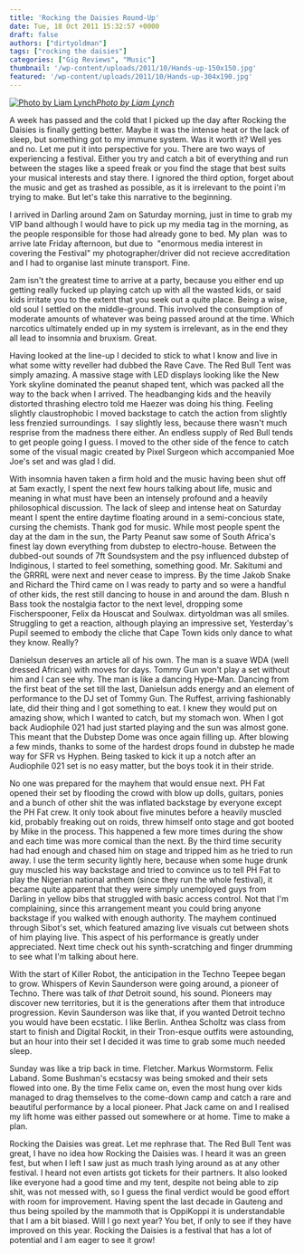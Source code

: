 ```yaml
---
title: 'Rocking the Daisies Round-Up'
date: Tue, 18 Oct 2011 15:32:57 +0000
draft: false
authors: ["dirtyoldman"]
tags: ["rocking the daisies"]
categories: ["Gig Reviews", "Music"]
thumbnail: '/wp-content/uploads/2011/10/Hands-up-150x150.jpg'
featured: '/wp-content/uploads/2011/10/Hands-up-304x190.jpg'
---
```


[![Photo by Liam Lynch](/wp-content/uploads/2011/10/Hands-up-e1318857657776.jpg "Hands up")](/2011/10/18/rocking-the-daisies-round-up/hands-up/)_[Photo by Liam Lynch](http://www.redbull.co.za/cs/Satellite/en_ZA/Gallery/Rocking-the-Daisies-through-the-lens-of-Liam-Lynch-021243103327403)_

A week has passed and the cold that I picked up the day after Rocking the Daisies is finally getting better. Maybe it was the intense heat or the lack of sleep, but something got to my immune system. Was it worth it? Well yes and no. Let me put it into perspective for you. There are two ways of experiencing a festival. Either you try and catch a bit of everything and run between the stages like a speed freak or you find the stage that best suits your musical interests and stay there. I ignored the third option, forget about the music and get as trashed as possible, as it is irrelevant to the point i'm trying to make. But let's take this narrative to the beginning.

I arrived in Darling around 2am on Saturday morning, just in time to grab my VIP band although I would have to pick up my media tag in the morning, as the people responsible for those had already gone to bed. My plan  was to arrive late Friday afternoon, but due to  "enormous media interest in covering the Festival" my photographer/driver did not recieve accreditation and I had to organise last minute transport. Fine.

2am isn't the greatest time to arrive at a party, because you either end up getting really fucked up playing catch up with all the wasted kids, or said kids irritate you to the extent that you seek out a quite place. Being a wise, old soul I settled on the middle-ground. This involved the consumption of moderate amounts of whatever was being passed around at the time. Which narcotics ultimately ended up in my system is irrelevant, as in the end they all lead to insomnia and bruxism. Great.

Having looked at the line-up I decided to stick to what I know and live in what some witty reveller had dubbed the Rave Cave. The Red Bull Tent was simply amazing. A massive stage with LED displays looking like the New York skyline dominated the peanut shaped tent, which was packed all the way to the back when I arrived. The headbanging kids and the heavily distorted thrashing electro told me Haezer was doing his thing. Feeling slightly claustrophobic I moved backstage to catch the action from slightly less frenzied surroundings.  I say slightly less, because there wasn't much resprise from the madness there either. An endless supply of Red Bull tends to get people going I guess. I moved to the other side of the fence to catch some of the visual magic created by Pixel Surgeon which accompanied Moe Joe's set and was glad I did.

With insomnia haven taken a firm hold and the music having been shut off at 5am exactly, I spent the next few hours talking about life, music and meaning in what must have been an intensely profound and a heavily philosophical discussion. The lack of sleep and intense heat on Saturday meant I spent the entire daytime floating around in a semi-concious state, cursing the chemists. Thank god for music. While most people spent the day at the dam in the sun, the Party Peanut saw some of South Africa's finest lay down everything from dubstep to electro-house. Between the dubbed-out sounds of 7ft Soundsystem and the psy influenced dubstep of Indiginous, I started to feel something, something good. Mr. Sakitumi and the GRRRL were next and never cease to impress. By the time Jakob Snake and Richard the Third came on I was ready to party and so were a handful of other kids, the rest still dancing to house in and around the dam. Blush n Bass took the nostalgia factor to the next level, dropping some Fischerspooner, Felix da Houscat and Soulwax. dirtyoldman was all smiles. Struggling to get a reaction, although playing an impressive set, Yesterday's Pupil seemed to embody the cliche that Cape Town kids only dance to what they know. Really?

Danielsun deserves an article all of his own. The man is a suave WDA (well dressed African) with moves for days. Tommy Gun won't play a set without him and I can see why. The man is like a dancing Hype-Man. Dancing from the first beat of the set till the last, Danielsun adds energy and an element of performance to the DJ set of Tommy Gun. The Ruffest, arriving fashionably late, did their thing and I got something to eat. I knew they would put on amazing show, which I wanted to catch, but my stomach won. When I got back Audiophile 021 had just started playing and the sun was almost gone. This meant that the Dubstep Dome was once again filling up. After blowing a few minds, thanks to some of the hardest drops found in dubstep he made way for SFR vs Hyphen. Being tasked to kick it up a notch after an Audiophile 021 set is no easy matter, but the boys took it in their stride.

No one was prepared for the mayhem that would ensue next. PH Fat opened their set by flooding the crowd with blow up dolls, guitars, ponies and a bunch of other shit the was inflated backstage by everyone except the PH Fat crew. It only took about five minutes before a heavily muscled kid, probably freaking out on roids, threw himself onto stage and got booted by Mike in the process. This happened a few more times during the show and each time was more comical than the next. By the third time security had had enough and chased him on stage and tripped him as he tried to run away. I use the term security lightly here, because when some huge drunk guy muscled his way backstage and tried to convince us to tell PH Fat to play the Nigerian national anthem (since they run the whole festival), it became quite apparent that they were simply unemployed guys from Darling in yellow bibs that struggled with basic access control. Not that I'm complaining, since this arrangement meant you could bring anyone backstage if you walked with enough authority. The mayhem continued through Sibot's set, which featured amazing live visuals cut between shots of him playing live. This aspect of his performance is greatly under appreciated. Next time check out his synth-scratching and finger drumming to see what I'm talking about here.

With the start of Killer Robot, the anticipation in the Techno Teepee began to grow. Whispers of Kevin Saunderson were going around, a pioneer of Techno. There was talk of _that_ Detroit sound, his sound. Pioneers may discover new territories, but it is the generations after them that introduce progression. Kevin Saunderson was like that, if you wanted Detroit techno you would have been ecstatic. I like Berlin. Anthea Scholtz was class from start to finish and Digital Rockit, in their Tron-esque outfits were astounding, but an hour into their set I decided it was time to grab some much needed sleep.

Sunday was like a trip back in time. Fletcher. Markus Wormstorm. Felix Laband. Some Bushman's ecstacsy was being smoked and their sets flowed into one. By the time Felix came on, even the most hung over kids managed to drag themselves to the come-down camp and catch a rare and beautiful performance by a local pioneer. Phat Jack came on and I realised my lift home was either passed out somewhere or at home. Time to make a plan.

Rocking the Daisies was great. Let me rephrase that. The Red Bull Tent was great, I have no idea how Rocking the Daisies was. I heard it was an green fest, but when I left I saw just as much trash lying around as at any other festival. I heard not even artists got tickets for their partners. It also looked like everyone had a good time and my tent, despite not being able to zip shit, was not messed with, so I guess the final verdict would be good effort with room for improvement. Having spent the last decade in Gauteng and thus being spoiled by the mammoth that is OppiKoppi it is understandable that I am a bit biased. Will I go next year? You bet, if only to see if they have improved on this year. Rocking the Daisies is a festival that has a lot of potential and I am eager to see it grow!

